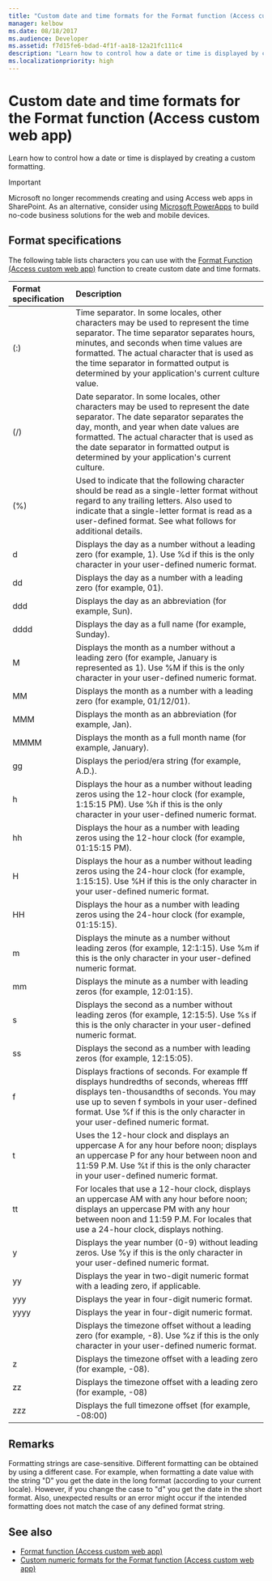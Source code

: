 ```yaml
---
title: "Custom date and time formats for the Format function (Access custom web app)" 
manager: kelbow
ms.date: 08/18/2017
ms.audience: Developer
ms.assetid: f7d15fe6-bdad-4f1f-aa18-12a21fc111c4
description: "Learn how to control how a date or time is displayed by creating a custom formatting."
ms.localizationpriority: high
---
```


# Custom date and time formats for the Format function (Access custom web app)

Learn how to control how a date or time is displayed by creating a custom formatting.
  
> [!IMPORTANT]
> Microsoft no longer recommends creating and using Access web apps in SharePoint. As an alternative, consider using [Microsoft PowerApps](https://powerapps.microsoft.com/) to build no-code business solutions for the web and mobile devices. 
  
## Format specifications

The following table lists characters you can use with the [Format Function (Access custom web app)](format-function-access-custom-web-app.md) function to create custom date and time formats. 
  
|**Format specification**|**Description**|
|:-----|:-----|
|(:)  <br/> |Time separator. In some locales, other characters may be used to represent the time separator. The time separator separates hours, minutes, and seconds when time values are formatted. The actual character that is used as the time separator in formatted output is determined by your application's current culture value. |
|(/)  <br/> |Date separator. In some locales, other characters may be used to represent the date separator. The date separator separates the day, month, and year when date values are formatted. The actual character that is used as the date separator in formatted output is determined by your application's current culture. |
|(%)  <br/> |Used to indicate that the following character should be read as a single-letter format without regard to any trailing letters. Also used to indicate that a single-letter format is read as a user-defined format. See what follows for additional details. |
|d  <br/> |Displays the day as a number without a leading zero (for example, 1). Use %d if this is the only character in your user-defined numeric format. |
|dd  <br/> |Displays the day as a number with a leading zero (for example, 01). |
|ddd  <br/> |Displays the day as an abbreviation (for example, Sun). |
|dddd  <br/> |Displays the day as a full name (for example, Sunday). |
|M  <br/> |Displays the month as a number without a leading zero (for example, January is represented as 1). Use %M if this is the only character in your user-defined numeric format. |
|MM  <br/> |Displays the month as a number with a leading zero (for example, 01/12/01). |
|MMM  <br/> |Displays the month as an abbreviation (for example, Jan). |
|MMMM  <br/> |Displays the month as a full month name (for example, January). |
|gg  <br/> |Displays the period/era string (for example, A.D.). |
|h  <br/> |Displays the hour as a number without leading zeros using the 12-hour clock (for example, 1:15:15 PM). Use %h if this is the only character in your user-defined numeric format. |
|hh  <br/> |Displays the hour as a number with leading zeros using the 12-hour clock (for example, 01:15:15 PM). |
|H  <br/> |Displays the hour as a number without leading zeros using the 24-hour clock (for example, 1:15:15). Use %H if this is the only character in your user-defined numeric format. |
|HH  <br/> |Displays the hour as a number with leading zeros using the 24-hour clock (for example, 01:15:15). |
|m  <br/> |Displays the minute as a number without leading zeros (for example, 12:1:15). Use %m if this is the only character in your user-defined numeric format. |
|mm  <br/> |Displays the minute as a number with leading zeros (for example, 12:01:15). |
|s  <br/> |Displays the second as a number without leading zeros (for example, 12:15:5). Use %s if this is the only character in your user-defined numeric format. |
|ss  <br/> |Displays the second as a number with leading zeros (for example, 12:15:05). |
|f  <br/> |Displays fractions of seconds. For example ff displays hundredths of seconds, whereas ffff displays ten-thousandths of seconds. You may use up to seven f symbols in your user-defined format. Use %f if this is the only character in your user-defined numeric format. |
|t  <br/> |Uses the 12-hour clock and displays an uppercase A for any hour before noon; displays an uppercase P for any hour between noon and 11:59 P.M. Use %t if this is the only character in your user-defined numeric format. |
|tt  <br/> |For locales that use a 12-hour clock, displays an uppercase AM with any hour before noon; displays an uppercase PM with any hour between noon and 11:59 P.M. For locales that use a 24-hour clock, displays nothing. |
|y  <br/> |Displays the year number (0-9) without leading zeros. Use %y if this is the only character in your user-defined numeric format. |
|yy  <br/> |Displays the year in two-digit numeric format with a leading zero, if applicable. |
|yyy  <br/> |Displays the year in four-digit numeric format. |
|yyyy  <br/> |Displays the year in four-digit numeric format. |
||Displays the timezone offset without a leading zero (for example, -8). Use %z if this is the only character in your user-defined numeric format. |
|z  <br/> |Displays the timezone offset with a leading zero (for example, -08). |
|zz  <br/> |Displays the timezone offset with a leading zero (for example, -08)  <br/> |
|zzz  <br/> |Displays the full timezone offset (for example, -08:00)  <br/> |
   
## Remarks

Formatting strings are case-sensitive. Different formatting can be obtained by using a different case. For example, when formatting a date value with the string "D" you get the date in the long format (according to your current locale). However, if you change the case to "d" you get the date in the short format. Also, unexpected results or an error might occur if the intended formatting does not match the case of any defined format string.
  
## See also

- [Format function (Access custom web app)](format-function-access-custom-web-app.md) 
- [Custom numeric formats for the Format function (Access custom web app)](custom-numeric-formats-for-the-format-function-access-custom-web-app.md)
  

